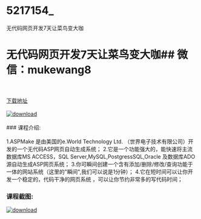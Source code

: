 # 5217154_
无代码网页开发7天让菜鸟变大咖
# 无代码网页开发7天让菜鸟变大咖## 微信：mukewang8
<br/></br>[下载地址](http://www.36tz.cn/article/5217154 "下载地址")
<br/></br>[![download](http://36tz.cn/muke_img/2020_12_12345-9.jpg "下载地址")](http://www.36tz.cn/article/5217154 "下载地址")
<br/></br>### 课程介绍:<br/></br>1.ASPMake 是由美国的e.World Technology Ltd. （世界电子技术有限公司）开发的一个无代码ASP网页自动生成系统；
2.它是一个功能强大的，能快速将主流数据库MS ACCESS，SQL Server,MySQL,PostgressSQL,Oracle 及数据库ADO源自动生成ASP网页系统；
3.你可瞬间创建一个含有添加/删除/修改/查询功能于一体的网站系统（这里的"瞬间",我们可以说是1分钟）；
4.它在短时间可以让你开发一个稳定的，代码干净的网页系统 ，可以让你节约非常多的写代码时间；

### 课程截图:
[![download](http://36tz.cn/muke_img/2020_12_2-99.png "下载地址")](http://www.36tz.cn/article/5217154 "下载地址")
